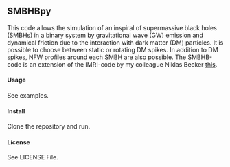 ## SMBHBpy
This code allows the simulation of an inspiral of supermassive black holes (SMBHs) in a binary system by gravitational wave (GW) emission and dynamical friction due to the interaction with dark matter (DM) particles. It is possible to choose between static or rotating DM spikes. In addition to DM spikes, NFW profiles around each SMBH are also possible.
The SMBHB-code is an extension of the IMRI-code by my colleague Niklas Becker
[this](https://github.com/DMGW-Goethe/imripy/tree/main).



#### Usage
See examples.

#### Install
Clone the repository and run.


#### License
See LICENSE File.
